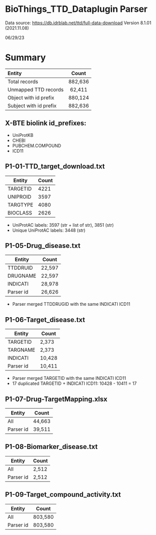 # BioThings_TTD_Dataplugin Parser
Data source: https://db.idrblab.net/ttd/full-data-download
Version 8.1.01 (2021.11.08)

06/29/23

# Summary
|Entity| Count |
|:--|:-----:|
|Total records| 882,636 |
|Unmapped TTD records | 62,411 |
|Object with id prefix| 880,124 |
|Subject with id prefix| 882,636 |

## X-BTE biolink id_prefixes:
- UniProtKB
- CHEBI
- PUBCHEM.COMPOUND
- ICD11


## P1-01-TTD_target_download.txt
| Entity | Count |             
| --- | --- |
| TARGETID | 4221 |
| UNIPROID  | 3597 |
| TARGTYPE | 4080 |
| BIOCLASS | 2626 |

- UniProtAC labels: 3597 (str + list of str), 3851 (str)
- Unique UniProtAC labels: 3448 (str)

## P1-05-Drug_disease.txt
| Entity | Count |
| --- | --- |
| TTDDRUID | 22,597 |
| DRUGNAME  | 22,597 |
| INDICATI | 28,978 |
| Parser id | 26,626 |

- Parser merged TTDDRUGID with the same INDICATI ICD11


## P1-06-Target_disease.txt
| Entity | Count |
| --- | --- |
| TARGETID | 2,373 |
| TARGNAME  | 2,373 |
| INDICATI | 10,428 |
| Parser id | 10,411 |

- Parser merged TARGETID with the same INDICATI ICD11
- 17 duplicated TARGETID + INDICATI ICD11: 10428 - 10411 = 17


## P1-07-Drug-TargetMapping.xlsx
| Entity | Count |
| --- | --- |
| All | 44,663 |
| Parser id  | 39,511 |

## P1-08-Biomarker_disease.txt
| Entity | Count |
| --- | --- |
| All | 2,512 |
| Parser id  | 2,512 |


## P1-09-Target_compound_activity.txt
| Entity | Count |
| --- | --- |
| All | 803,580 |
| Parser id  | 803,580 |
